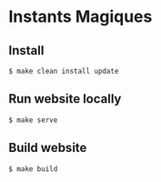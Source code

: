 # Instants Magiques

## Install

```console
$ make clean install update
```

## Run website locally

```console
$ make serve
```

## Build website

```console
$ make build
```
